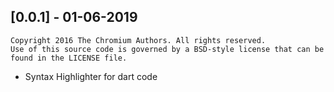 ## [0.0.1] - 01-06-2019

~~~
Copyright 2016 The Chromium Authors. All rights reserved.
Use of this source code is governed by a BSD-style license that can be
found in the LICENSE file.
~~~

* Syntax Highlighter for dart code 
